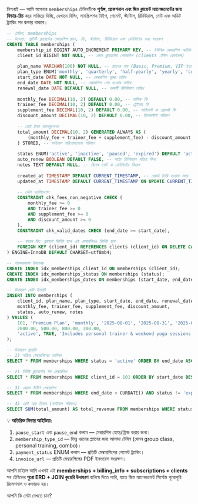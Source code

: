 নিশ্চয়ই — আমি আপনার `memberships` টেবিলটিকে **পূর্ণাঙ্গ, প্রফেশনাল এবং জিম ক্লায়েন্ট ম্যানেজমেন্টের জন্য ফিচার-রিচ** করে সাজিয়ে দিচ্ছি, যেখানে বিলিং, সাবস্ক্রিপশন টাইপ, পেমেন্ট, স্ট্যাটাস, রিনিউয়াল, নোট এবং অডিট ট্র্যাকিং সব কভার থাকবে।

```sql
-- টেবিল: memberships
-- উদ্দেশ্য: প্রতিটি ক্লায়েন্টের মেম্বারশিপ প্ল্যান, ফি, স্ট্যাটাস, রিনিউয়াল এবং বেনিফিটের তথ্য সংরক্ষণ
CREATE TABLE memberships (
    membership_id BIGINT AUTO_INCREMENT PRIMARY KEY, -- ইউনিক মেম্বারশিপ আইডি
    client_id BIGINT NOT NULL, -- কোন ক্লায়েন্টের মেম্বারশিপ (clients টেবিল রেফারেন্স)
    
    plan_name VARCHAR(100) NOT NULL, -- প্ল্যানের নাম (Basic, Premium, VIP ইত্যাদি)
    plan_type ENUM('monthly', 'quarterly', 'half-yearly', 'yearly', 'custom') NOT NULL DEFAULT 'monthly', -- সাবস্ক্রিপশন টাইপ
    start_date DATE NOT NULL, -- মেম্বারশিপ শুরুর তারিখ
    end_date DATE NOT NULL, -- মেম্বারশিপ শেষ হওয়ার তারিখ
    renewal_date DATE DEFAULT NULL, -- পরবর্তী রিনিউয়াল তারিখ
    
    monthly_fee DECIMAL(10, 2) DEFAULT 0.00, -- মাসিক ফি
    trainer_fee DECIMAL(10, 2) DEFAULT 0.00, -- ট্রেইনার ফি
    supplement_fee DECIMAL(10, 2) DEFAULT 0.00, -- সাপ্লিমেন্ট বা প্রোডাক্ট ফি
    discount_amount DECIMAL(10, 2) DEFAULT 0.00, -- ডিসকাউন্ট পরিমাণ
    
    -- মোট টাকা ক্যালকুলেশন
    total_amount DECIMAL(10, 2) GENERATED ALWAYS AS (
        (monthly_fee + trainer_fee + supplement_fee) - discount_amount
    ) STORED, -- ফাইনাল পরিশোধযোগ্য পরিমাণ
    
    status ENUM('active', 'inactive', 'paused', 'expired') DEFAULT 'active', -- মেম্বারশিপ স্ট্যাটাস
    auto_renew BOOLEAN DEFAULT FALSE, -- অটো রিনিউয়াল সক্রিয় কিনা
    notes TEXT DEFAULT NULL, -- বিশেষ নোট বা বেনিফিটের বিবরণ
    
    created_at TIMESTAMP DEFAULT CURRENT_TIMESTAMP, -- রেকর্ড তৈরি হওয়ার সময়
    updated_at TIMESTAMP DEFAULT CURRENT_TIMESTAMP ON UPDATE CURRENT_TIMESTAMP, -- সর্বশেষ আপডেটের সময়
    
    -- ডেটা ভ্যালিডেশন
    CONSTRAINT chk_fees_non_negative CHECK (
        monthly_fee >= 0
        AND trainer_fee >= 0
        AND supplement_fee >= 0
        AND discount_amount >= 0
    ),
    CONSTRAINT chk_valid_dates CHECK (end_date >= start_date),
    
    -- ফরেন কি: ক্লায়েন্ট ডিলিট হলে এই মেম্বারশিপও ডিলিট হবে
    FOREIGN KEY (client_id) REFERENCES clients (client_id) ON DELETE CASCADE
) ENGINE=InnoDB DEFAULT CHARSET=utf8mb4;

-- পারফরম্যান্স ইনডেক্স
CREATE INDEX idx_memberships_client_id ON memberships (client_id);
CREATE INDEX idx_memberships_status ON memberships (status);
CREATE INDEX idx_memberships_dates ON memberships (start_date, end_date);

-- উদাহরণ ডেটা ইনসার্ট
INSERT INTO memberships (
    client_id, plan_name, plan_type, start_date, end_date, renewal_date,
    monthly_fee, trainer_fee, supplement_fee, discount_amount,
    status, auto_renew, notes
) VALUES (
    101, 'Premium Plan', 'monthly', '2025-08-01', '2025-08-31', '2025-09-01',
    2000.00, 500.00, 800.00, 300.00,
    'active', TRUE, 'Includes personal trainer & weekend yoga sessions'
);

-- উদাহরণ কুয়েরি
-- 1) সক্রিয় মেম্বারশিপের তালিকা
SELECT * FROM memberships WHERE status = 'active' ORDER BY end_date ASC;

-- 2) নির্দিষ্ট ক্লায়েন্টের সব মেম্বারশিপ
SELECT * FROM memberships WHERE client_id = 101 ORDER BY start_date DESC;

-- 3) মেয়াদ উত্তীর্ণ মেম্বারশিপ
SELECT * FROM memberships WHERE end_date < CURDATE() AND status != 'expired';

-- 4) মোট আয় হিসাব (ফাইনাল পরিমাণ)
SELECT SUM(total_amount) AS total_revenue FROM memberships WHERE status = 'active';
```

💡 **অতিরিক্ত ফিচার আইডিয়া:**

1. `pause_start` এবং `pause_end` কলাম — মেম্বারশিপ হোল্ড/ফ্রিজ করার জন্য।
2. `membership_type_id` — ভিন্ন ধরনের প্ল্যানের জন্য আলাদা টেবিল (যেমন group class, personal training, combo)।
3. `payment_status` ENUM কলাম — প্রতিটি মেম্বারশিপের পেমেন্ট ট্র্যাকিং।
4. `invoice_url` — প্রতিটি মেম্বারশিপের PDF ইনভয়েস সংরক্ষণ।

আপনি চাইলে আমি এখনই এই **memberships + billing\_info + subscriptions + clients** সব টেবিলের **পুরো ERD + JOIN কুয়েরি উদাহরণ** বানিয়ে দিতে পারি, যাতে জিম ম্যানেজমেন্ট সিস্টেম পুরোপুরি রিলেশনাল ও কভারড হয়।

আপনি কি সেটা দেখতে চান?
